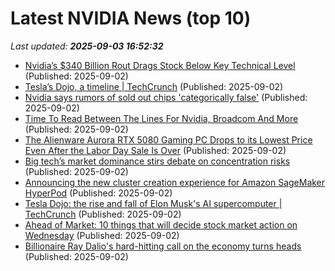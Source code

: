 # Latest NVIDIA News (top 10)
_Last updated: **2025-09-03 16:52:32**_

- [Nvidia’s $340 Billion Rout Drags Stock Below Key Technical Level](https://biztoc.com/x/18c3d7fa4117f9ac) (Published: 2025-09-02)
- [Tesla’s Dojo, a timeline | TechCrunch](https://techcrunch.com/2025/09/02/teslas-dojo-a-timeline/) (Published: 2025-09-02)
- [Nvidia says rumors of sold out chips 'categorically false'](https://thefly.com/permalinks/entry.php/id4191634/NVDA-Nvidia-says-rumors-of-sold-out-chips-categorically-false) (Published: 2025-09-02)
- [Time To Read Between The Lines For Nvidia, Broadcom And More](https://biztoc.com/x/4f9152809a5a6b24) (Published: 2025-09-02)
- [The Alienware Aurora RTX 5080 Gaming PC Drops to its Lowest Price Even After the Labor Day Sale Is Over](https://www.ign.com/articles/alienware-aurora-r16-rtx-5080-gaming-pc-deal-under-2000) (Published: 2025-09-02)
- [Big tech’s market dominance stirs debate on concentration risks](https://biztoc.com/x/a192956003061781) (Published: 2025-09-02)
- [Announcing the new cluster creation experience for Amazon SageMaker HyperPod](https://aws.amazon.com/blogs/machine-learning/announcing-the-new-cluster-creation-experience-for-amazon-sagemaker-hyperpod/) (Published: 2025-09-02)
- [Tesla Dojo: the rise and fall of Elon Musk's AI supercomputer | TechCrunch](https://techcrunch.com/2025/09/02/tesla-dojo-the-rise-and-fall-of-elon-musks-ai-supercomputer/) (Published: 2025-09-02)
- [Ahead of Market: 10 things that will decide stock market action on Wednesday](https://economictimes.indiatimes.com/markets/stocks/news/ahead-of-market-10-things-that-will-decide-stock-market-action-on-wednesday/articleshow/123660717.cms) (Published: 2025-09-02)
- [Billionaire Ray Dalio's hard-hitting call on the economy turns heads](https://www.thestreet.com/economy/billionaire-ray-dalios-hard-hitting-call-on-the-economy-turns-heads-) (Published: 2025-09-02)
